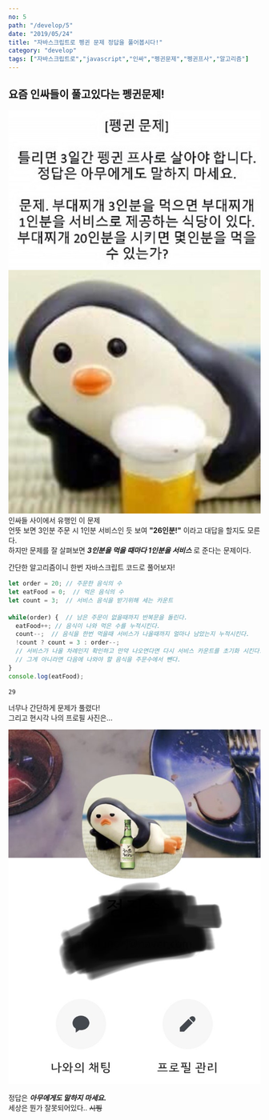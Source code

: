 ```yaml
---
no: 5
path: "/develop/5"
date: "2019/05/24"
title: "자바스크립트로 펭귄 문제 정답을 풀어봅시다!"
category: "develop"
tags: ["자바스크립트로","javascript","인싸","펭귄문제","펭귄프사","알고리즘"]
---
```

## 요즘 인싸들이 풀고있다는 펭귄문제!
![펭귄프사문제1](./img-question1.jpeg "question1")
![펭귄프사문제2](./img-question2.jpeg "question2")
<br/>
인싸들 사이에서 유행인 이 문제 \
언뜻 보면 3인분 주문 시 1인분 서비스인 듯 보여 **"26인분!"** 이라고 대답을 할지도 모른다. \
하지만 문제를 잘 살펴보면 ***3인분을 먹을 때마다 1인분을 서비스*** 로 준다는 문제이다.

간단한 알고리즘이니 한번 자바스크립트 코드로 풀어보자!

~~~javascript
let order = 20; // 주문한 음식의 수
let eatFood = 0;  // 먹은 음식의 수
let count = 3;  // 서비스 음식을 받기위해 세는 카운트

while(order) {  // 남은 주문이 없을때까지 반복문을 돌린다.
  eatFood++; // 음식이 나와 먹은 수를 누적시킨다.
  count--;  // 음식을 한번 먹을때 서비스가 나올때까지 얼마나 남았는지 누적시킨다.
  !count ? count = 3 : order--;
  // 서비스가 나올 차례인지 확인하고 만약 나오면다면 다시 서비스 카운트를 초기화 시킨다.
  // 그게 아니라면 다음에 나와야 할 음식을 주문수에서 뺀다.
}
console.log(eatFood);
~~~
~~~console
29
~~~

너무나 간단하게 문제가 풀렸다! \
그리고 현시각 나의 프로필 사진은...

![내프로필](./img-profile.jpeg "myProfile")

정답은 ***아무에게도 말하지 마세요.*** \
세상은 뭔가 잘못되어있다.. ~~시붱~~